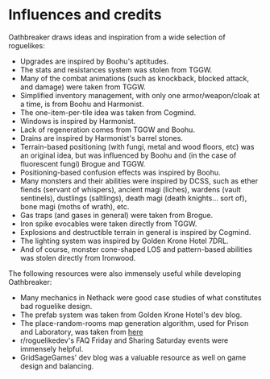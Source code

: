 # Influences and credits

Oathbreaker draws ideas and inspiration from a wide selection of roguelikes:
- Upgrades are inspired by Boohu's aptitudes.
- The stats and resistances system was stolen from TGGW.
- Many of the combat animations (such as knockback, blocked attack, and damage)
  were taken from TGGW.
- Simplified inventory management, with only one armor/weapon/cloak at a time,
  is from Boohu and Harmonist.
- The one-item-per-tile idea was taken from Cogmind.
- Windows is inspired by Harmonist.
- Lack of regeneration comes from TGGW and Boohu.
- Drains are inspired by Harmonist's barrel stones.
- Terrain-based positioning (with fungi, metal and wood floors, etc) was an
  original idea, but was influenced by Boohu and (in the case of fluorescent
  fungi) Brogue and TGGW.
- Positioning-based confusion effects was inspired by Boohu.
- Many monsters and their abilities were inspired by DCSS, such as ether
  fiends (servant of whispers), ancient magi (liches), wardens (vault sentinels),
  dustlings (saltlings), death magi (death knights... sort of),
  bone magi (moths of wrath), etc.
- Gas traps (and gases in general) were taken from Brogue.
- Iron spike evocables were taken directly from TGGW.
- Explosions and destructible terrain in general is inspired by Cogmind.
- The lighting system was inspired by Golden Krone Hotel 7DRL.
- And of course, monster cone-shaped LOS and pattern-based abilities was stolen
  directly from Ironwood.

The following resources were also immensely useful while developing Oathbreaker:
- Many mechanics in Nethack were good case studies of what constitutes bad
  roguelike design.
- The prefab system was taken from Golden Krone Hotel's dev blog.
- The place-random-rooms map generation algorithm, used for Prison and
  Laboratory, was taken from
  [here](http://roguelikedeveloper.blogspot.com/2007/11/unangband-dungeon-generation-part-five.htm)
- r/roguelikedev's FAQ Friday and Sharing Saturday events were immensely
  helpful.
- GridSageGames' dev blog was a valuable resource as well on game design and
  balancing.
